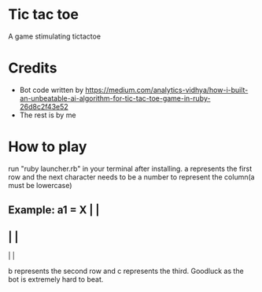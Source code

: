 # Tic tac toe
A game stimulating tictactoe

# Credits
- Bot code written by https://medium.com/analytics-vidhya/how-i-built-an-unbeatable-ai-algorithm-for-tic-tac-toe-game-in-ruby-26d8c2f43e52
- The rest is by me

# How to play
run "ruby launcher.rb" in your terminal after installing.
a represents the first row and the next character needs to be a number to represent the column(a must be lowercase)

Example: a1 = 
X |  |
--------
  |  |
--------
  |  |
  
  b represents the second row and c represents the third. Goodluck as the bot is extremely hard to beat.
